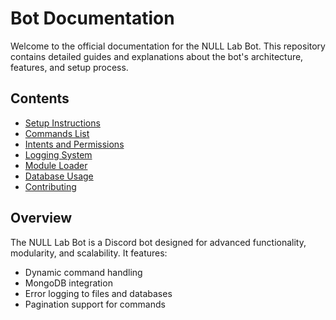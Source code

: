 # Bot Documentation

Welcome to the official documentation for the NULL Lab Bot. This repository contains detailed guides and explanations about the bot's architecture, features, and setup process.

## Contents
- [Setup Instructions](setup.md)
- [Commands List](commands.md)
- [Intents and Permissions](intents.md)
- [Logging System](logging.md)
- [Module Loader](loader.md)
- [Database Usage](database.md)
- [Contributing](contributing.md)

## Overview
The NULL Lab Bot is a Discord bot designed for advanced functionality, modularity, and scalability. It features:
- Dynamic command handling
- MongoDB integration
- Error logging to files and databases
- Pagination support for commands
